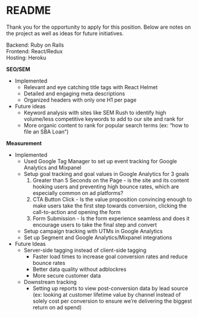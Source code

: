 # README

Thank you for the opportunity to apply for this position. Below are notes on the project as well as ideas for future initiatives.

Backend: Ruby on Rails\
Frontend: React/Redux\
Hosting: Heroku

**SEO/SEM**
* Implemented
    * Relevant and eye catching title tags with React Helmet
    * Detailed and engaging meta descriptions
    * Organized headers with only one H1 per page
* Future ideas
    * Keyword analysis with sites like SEM Rush to identify high volume/less competitive keywords to add to our site and rank for
    * More organic content to rank for popular search terms (ex: “how to file an SBA Loan”)

**Measurement**
* Implemented
    * Used Google Tag Manager to set up event tracking for Google Analytics and Mixpanel
    * Setup goal tracking and goal values in Google Analytics for 3 goals
        1. Greater than 5 Seconds on the Page - is the site and its content hooking users and preventing high bounce rates, which are especially common on ad platforms?
        2. CTA Button Click - Is the value proposition convincing enough to make users take the first step towards conversion, clicking the call-to-action and opening the form
        3. Form Submission - Is the form experience seamless and does it encourage users to take the final step and convert
    * Setup campaign tracking with UTMs in Google Analytics
    * Set up Segment and Google Analytics/Mixpanel integrations 
* Future Ideas
    * Server-side tagging instead of client-side tagging
        * Faster load times to increase goal conversion rates and reduce bounce rates
        * Better data quality without adblockres
        * More secure customer data
    * Downstream tracking
        * Setting up reports to view post-conversion data by lead source (ex: looking at customer lifetime value by channel instead of solely cost per conversion to ensure we’re delivering the biggest return on ad spend)


